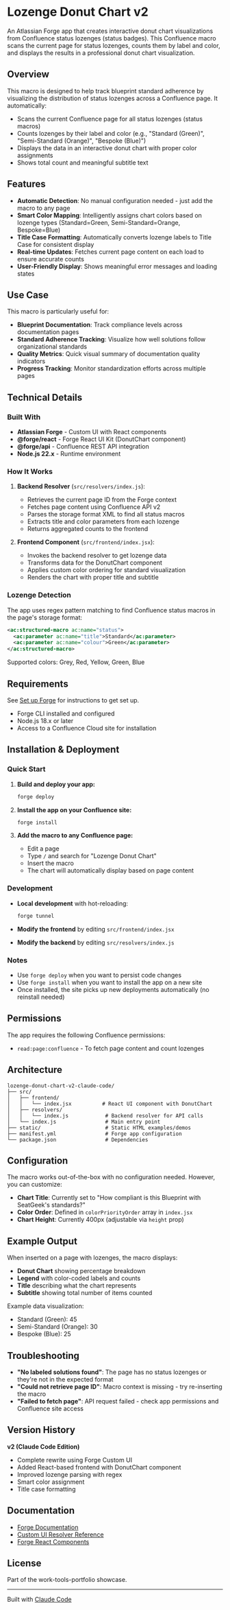 # Lozenge Donut Chart v2

An Atlassian Forge app that creates interactive donut chart visualizations from Confluence status lozenges (status badges). This Confluence macro scans the current page for status lozenges, counts them by label and color, and displays the results in a professional donut chart visualization.

## Overview

This macro is designed to help track blueprint standard adherence by visualizing the distribution of status lozenges across a Confluence page. It automatically:

- Scans the current Confluence page for all status lozenges (status macros)
- Counts lozenges by their label and color (e.g., "Standard (Green)", "Semi-Standard (Orange)", "Bespoke (Blue)")
- Displays the data in an interactive donut chart with proper color assignments
- Shows total count and meaningful subtitle text

## Features

- **Automatic Detection**: No manual configuration needed - just add the macro to any page
- **Smart Color Mapping**: Intelligently assigns chart colors based on lozenge types (Standard=Green, Semi-Standard=Orange, Bespoke=Blue)
- **Title Case Formatting**: Automatically converts lozenge labels to Title Case for consistent display
- **Real-time Updates**: Fetches current page content on each load to ensure accurate counts
- **User-Friendly Display**: Shows meaningful error messages and loading states

## Use Case

This macro is particularly useful for:
- **Blueprint Documentation**: Track compliance levels across documentation pages
- **Standard Adherence Tracking**: Visualize how well solutions follow organizational standards
- **Quality Metrics**: Quick visual summary of documentation quality indicators
- **Progress Tracking**: Monitor standardization efforts across multiple pages

## Technical Details

### Built With
- **Atlassian Forge** - Custom UI with React components
- **@forge/react** - Forge React UI Kit (DonutChart component)
- **@forge/api** - Confluence REST API integration
- **Node.js 22.x** - Runtime environment

### How It Works

1. **Backend Resolver** (`src/resolvers/index.js`):
   - Retrieves the current page ID from the Forge context
   - Fetches page content using Confluence API v2
   - Parses the storage format XML to find all status macros
   - Extracts title and color parameters from each lozenge
   - Returns aggregated counts to the frontend

2. **Frontend Component** (`src/frontend/index.jsx`):
   - Invokes the backend resolver to get lozenge data
   - Transforms data for the DonutChart component
   - Applies custom color ordering for standard visualization
   - Renders the chart with proper title and subtitle

### Lozenge Detection

The app uses regex pattern matching to find Confluence status macros in the page's storage format:

```xml
<ac:structured-macro ac:name="status">
  <ac:parameter ac:name="title">Standard</ac:parameter>
  <ac:parameter ac:name="colour">Green</ac:parameter>
</ac:structured-macro>
```

Supported colors: Grey, Red, Yellow, Green, Blue

## Requirements

See [Set up Forge](https://developer.atlassian.com/platform/forge/set-up-forge/) for instructions to get set up.

- Forge CLI installed and configured
- Node.js 18.x or later
- Access to a Confluence Cloud site for installation

## Installation & Deployment

### Quick Start

1. **Build and deploy your app:**
   ```bash
   forge deploy
   ```

2. **Install the app on your Confluence site:**
   ```bash
   forge install
   ```

3. **Add the macro to any Confluence page:**
   - Edit a page
   - Type `/` and search for "Lozenge Donut Chart"
   - Insert the macro
   - The chart will automatically display based on page content

### Development

- **Local development** with hot-reloading:
  ```bash
  forge tunnel
  ```

- **Modify the frontend** by editing `src/frontend/index.jsx`
- **Modify the backend** by editing `src/resolvers/index.js`

### Notes
- Use `forge deploy` when you want to persist code changes
- Use `forge install` when you want to install the app on a new site
- Once installed, the site picks up new deployments automatically (no reinstall needed)

## Permissions

The app requires the following Confluence permissions:
- `read:page:confluence` - To fetch page content and count lozenges

## Architecture

```
lozenge-donut-chart-v2-claude-code/
├── src/
│   ├── frontend/
│   │   └── index.jsx          # React UI component with DonutChart
│   ├── resolvers/
│   │   └── index.js            # Backend resolver for API calls
│   └── index.js                # Main entry point
├── static/                     # Static HTML examples/demos
├── manifest.yml                # Forge app configuration
└── package.json                # Dependencies
```

## Configuration

The macro works out-of-the-box with no configuration needed. However, you can customize:

- **Chart Title**: Currently set to "How compliant is this Blueprint with SeatGeek's standards?"
- **Color Order**: Defined in `colorPriorityOrder` array in `index.jsx`
- **Chart Height**: Currently 400px (adjustable via `height` prop)

## Example Output

When inserted on a page with lozenges, the macro displays:

- **Donut Chart** showing percentage breakdown
- **Legend** with color-coded labels and counts
- **Title** describing what the chart represents
- **Subtitle** showing total number of items counted

Example data visualization:
- Standard (Green): 45
- Semi-Standard (Orange): 30
- Bespoke (Blue): 25

## Troubleshooting

- **"No labeled solutions found"**: The page has no status lozenges or they're not in the expected format
- **"Could not retrieve page ID"**: Macro context is missing - try re-inserting the macro
- **"Failed to fetch page"**: API request failed - check app permissions and Confluence site access

## Version History

**v2 (Claude Code Edition)**
- Complete rewrite using Forge Custom UI
- Added React-based frontend with DonutChart component
- Improved lozenge parsing with regex
- Smart color assignment
- Title case formatting

## Documentation

- [Forge Documentation](https://developer.atlassian.com/platform/forge/)
- [Custom UI Resolver Reference](https://developer.atlassian.com/platform/forge/runtime-reference/custom-ui-resolver/)
- [Forge React Components](https://developer.atlassian.com/platform/forge/ui-components/)

## License

Part of the work-tools-portfolio showcase.

---

Built with [Claude Code](https://claude.com/claude-code)
